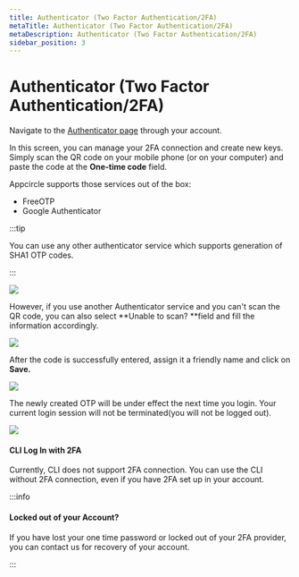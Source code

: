 ```yaml
---
title: Authenticator (Two Factor Authentication/2FA)
metaTitle: Authenticator (Two Factor Authentication/2FA)
metaDescription: Authenticator (Two Factor Authentication/2FA)
sidebar_position: 3
---
```


# Authenticator (Two Factor Authentication/2FA)

Navigate to the [Authenticator page](https://auth.appcircle.io/auth/realms/appcircle/account/totp) through your account.

In this screen, you can manage your 2FA connection and create new keys. Simply scan the QR code on your mobile phone (or on your computer) and paste the code at the **One-time code** field.

Appcircle supports those services out of the box:

- FreeOTP
- Google Authenticator

:::tip

You can use any other authenticator service which supports generation of SHA1 OTP codes.

:::

![](<https://cdn.appcircle.io/docs/assets/image (220).png>)

However, if you use another Authenticator service and you can't scan the QR code, you can also select **Unable to scan? **field and fill the information accordingly.

![](<https://cdn.appcircle.io/docs/assets/image (221).png>)

After the code is successfully entered, assign it a friendly name and click on **Save.**

![](<https://cdn.appcircle.io/docs/assets/image (219).png>)

The newly created OTP will be under effect the next time you login. Your current login session will not be terminated(you will not be logged out).

![](<https://cdn.appcircle.io/docs/assets/image (231).png>)

#### CLI Log In with 2FA

Currently, CLI does not support 2FA connection. You can use the CLI without 2FA connection, even if you have 2FA set up in your account.

:::info

#### Locked out of your Account?

If you have lost your one time password or locked out of your 2FA provider, you can contact us for recovery of your account.

:::
